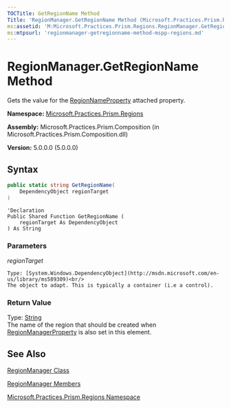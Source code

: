 ```yaml
---
TOCTitle: GetRegionName Method
Title: 'RegionManager.GetRegionName Method (Microsoft.Practices.Prism.Regions)'
ms:assetid: 'M:Microsoft.Practices.Prism.Regions.RegionManager.GetRegionName(System.Windows.DependencyObject)'
ms:mtpsurl: 'regionmanager-getregionname-method-mspp-regions.md'
---
```


# RegionManager.GetRegionName Method

Gets the value for the [RegionNameProperty](regionmanager-regionnameproperty-field-mspp-regions) attached property.

**Namespace:** [Microsoft.Practices.Prism.Regions](mspp-regions-namespace)

**Assembly:** Microsoft.Practices.Prism.Composition (in Microsoft.Practices.Prism.Composition.dll)

**Version:** 5.0.0.0 (5.0.0.0)

## Syntax

```C#
public static string GetRegionName(
	DependencyObject regionTarget
)
```

```VB
'Declaration
Public Shared Function GetRegionName ( 
	regionTarget As DependencyObject
) As String
```
### Parameters

*regionTarget*

    Type: [System.Windows.DependencyObject](http://msdn.microsoft.com/en-us/library/ms589309)<br/>
    The object to adapt. This is typically a container (i.e a control).

### Return Value

Type: [String](http://msdn.microsoft.com/en-us/library/s1wwdcbf)<br/>
The name of the region that should be created when [RegionManagerProperty](regionmanager-regionmanagerproperty-field-mspp-regions) is also set in this element.

## See Also

[RegionManager Class](regionmanager-class-mspp-regions)

[RegionManager Members](regionmanager-members-mspp-regions)

[Microsoft.Practices.Prism.Regions Namespace](mspp-regions-namespace)